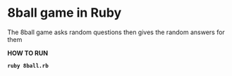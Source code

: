 # 8ball game in Ruby 

The 8ball game  asks random questions then gives the random answers for them 



<b>HOW TO RUN

```
ruby 8ball.rb
```
